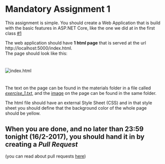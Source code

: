 # Mandatory Assignment 1

This assignment is simple. You should create a Web Application that is build with the basic features in ASP.NET Core, like the one we did at in the first class [#1](https://github.com/keacore/01_code_from_teachings)     

The web application should have **1 html page** that is served at the url http://localhost:5000/index.html.    
The page should look like this:
#

![index.html](/materials/html_mandatory.png)

#


The text on the page can be found in the materials folder in a file called _[exercise_1.txt](/materials/exercise_1.txt)_, and the [image](/materials/html_img.png) on the page can be found in the same folder.

The html file should have an external Style Sheet (CSS) and in that style sheet you should define that the background color of the whole page should be yellow.  

## When you are done, and no later than 23:59 tonight (16/2-2017), you should hand it in by creating a _Pull Request_    
(you can read about pull requests [here](https://github.com/keacore/GitTypicalUseCases/blob/master/pull_request.md))
